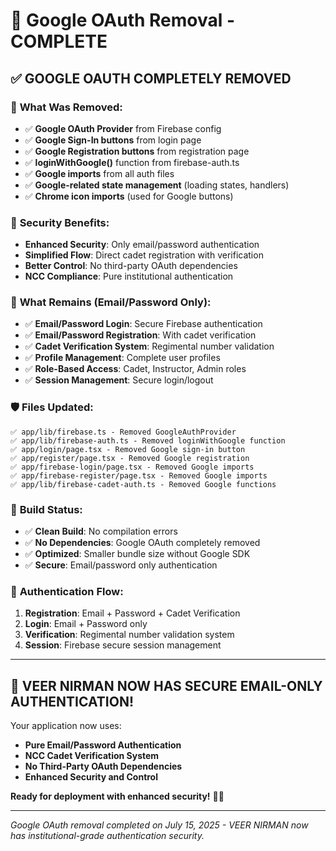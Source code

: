 # 🚫 Google OAuth Removal - COMPLETE

## ✅ **GOOGLE OAUTH COMPLETELY REMOVED**

### 🎯 **What Was Removed:**
- ✅ **Google OAuth Provider** from Firebase config
- ✅ **Google Sign-In buttons** from login page
- ✅ **Google Registration buttons** from registration page
- ✅ **loginWithGoogle()** function from firebase-auth.ts
- ✅ **Google imports** from all auth files
- ✅ **Google-related state management** (loading states, handlers)
- ✅ **Chrome icon imports** (used for Google buttons)

### 🔐 **Security Benefits:**
- **Enhanced Security**: Only email/password authentication
- **Simplified Flow**: Direct cadet registration with verification
- **Better Control**: No third-party OAuth dependencies
- **NCC Compliance**: Pure institutional authentication

### 📱 **What Remains (Email/Password Only):**
- ✅ **Email/Password Login**: Secure Firebase authentication
- ✅ **Email/Password Registration**: With cadet verification
- ✅ **Cadet Verification System**: Regimental number validation
- ✅ **Profile Management**: Complete user profiles
- ✅ **Role-Based Access**: Cadet, Instructor, Admin roles
- ✅ **Session Management**: Secure login/logout

### 🛡️ **Files Updated:**
```
✅ app/lib/firebase.ts - Removed GoogleAuthProvider
✅ app/lib/firebase-auth.ts - Removed loginWithGoogle function
✅ app/login/page.tsx - Removed Google sign-in button
✅ app/register/page.tsx - Removed Google registration
✅ app/firebase-login/page.tsx - Removed Google imports
✅ app/firebase-register/page.tsx - Removed Google imports
✅ app/lib/firebase-cadet-auth.ts - Removed Google functions
```

### 🚀 **Build Status:**
- ✅ **Clean Build**: No compilation errors
- ✅ **No Dependencies**: Google OAuth completely removed
- ✅ **Optimized**: Smaller bundle size without Google SDK
- ✅ **Secure**: Email/password only authentication

### 🔑 **Authentication Flow:**
1. **Registration**: Email + Password + Cadet Verification
2. **Login**: Email + Password only
3. **Verification**: Regimental number validation system
4. **Session**: Firebase secure session management

---

## 🎉 **VEER NIRMAN NOW HAS SECURE EMAIL-ONLY AUTHENTICATION!**

Your application now uses:
- **Pure Email/Password Authentication**
- **NCC Cadet Verification System**
- **No Third-Party OAuth Dependencies**
- **Enhanced Security and Control**

**Ready for deployment with enhanced security!** 🚀🔐

---

*Google OAuth removal completed on July 15, 2025 - VEER NIRMAN now has institutional-grade authentication security.*
